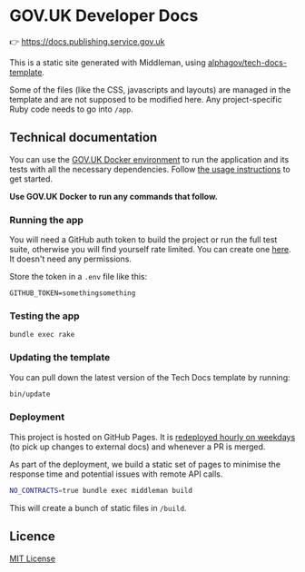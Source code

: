# GOV.UK Developer Docs

👉 https://docs.publishing.service.gov.uk

This is a static site generated with Middleman, using [alphagov/tech-docs-template](https://github.com/alphagov/tech-docs-template).

Some of the files (like the CSS, javascripts and layouts) are managed in the template and are not supposed to be modified here. Any project-specific
Ruby code needs to go into `/app`.

## Technical documentation

You can use the [GOV.UK Docker environment](https://github.com/alphagov/govuk-docker) to run the application and its tests with all the necessary dependencies. Follow [the usage instructions](https://github.com/alphagov/govuk-docker#usage) to get started.

**Use GOV.UK Docker to run any commands that follow.**

### Running the app

You will need a GitHub auth token to build the project or run the full test suite,
otherwise you will find yourself rate limited. You can create one [here](https://github.com/settings/tokens/new). It doesn't need any permissions.

Store the token in a `.env` file like this:

```
GITHUB_TOKEN=somethingsomething
```

### Testing the app

```
bundle exec rake
```

### Updating the template

You can pull down the latest version of the Tech Docs template by running:

```sh
bin/update
```

### Deployment

This project is hosted on GitHub Pages. It is [redeployed hourly on weekdays][actions]
(to pick up changes to external docs) and whenever a PR is merged.

As part of the deployment, we build a static set of pages to minimise the response time
and potential issues with remote API calls.

```sh
NO_CONTRACTS=true bundle exec middleman build
```

This will create a bunch of static files in `/build`.

## Licence

[MIT License](LICENCE.md)

[actions]: https://github.com/alphagov/govuk-developer-docs/blob/master/.github/workflows/ci.yml
